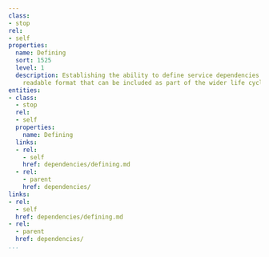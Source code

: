 ```yaml
---
class:
- stop
rel:
- self
properties:
  name: Defining
  sort: 1525
  level: 1
  description: Establishing the ability to define service dependencies in a machine
    readable format that can be included as part of the wider life cycle artifacts.
entities:
- class:
  - stop
  rel:
  - self
  properties:
    name: Defining
  links:
  - rel:
    - self
    href: dependencies/defining.md
  - rel:
    - parent
    href: dependencies/
links:
- rel:
  - self
  href: dependencies/defining.md
- rel:
  - parent
  href: dependencies/
...
```

